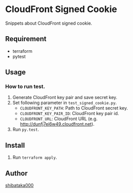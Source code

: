 # CloudFront Signed Cookie

Snippets about CloudFront signed cookie.

## Requirement
- terraform
- pytest

## Usage

### How to run test.
1. Generate CloudFront key pair and save secret key.
2. Set following parameter in `test_signed_cookie.py`.
    - `CLOUDFRONT_KEY_PATH`: Path to CloudFront secret key.
    - `CLOUDFRONT_KEY_PAIR_ID`: CloudFront key pair id.
    - `CLOUDFRONT_URL`: CloudFront URL (e.g. http://dunfj7ei6w49.cloudfront.net).
3. Run `py.test`.

## Install
1. Run `terraform apply`.

## Author
[shibataka000](https://github.com/shibataka000)
